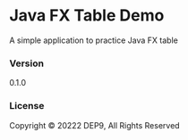 # Java FX Table Demo

A simple application to practice Java FX
table

### Version
0.1.0

### License

Copyright &copy; 20222 DEP9, All Rights Reserved
